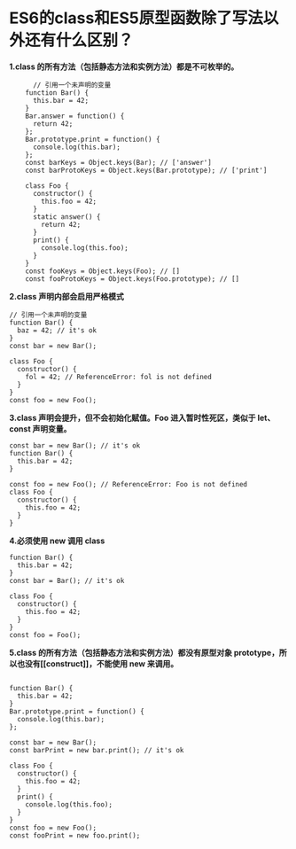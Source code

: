 # ES6的class和ES5原型函数除了写法以外还有什么区别？


 **1.class 的所有方法（包括静态方法和实例方法）都是不可枚举的。**

```
      // 引用一个未声明的变量
	function Bar() {
	  this.bar = 42;
	}
	Bar.answer = function() {
	  return 42;
	};
	Bar.prototype.print = function() {
	  console.log(this.bar);
	};
	const barKeys = Object.keys(Bar); // ['answer']
	const barProtoKeys = Object.keys(Bar.prototype); // ['print']
	
	class Foo {
	  constructor() {
	    this.foo = 42;
	  }
	  static answer() {
	    return 42;
	  }
	  print() {
	    console.log(this.foo);
	  }
	}
	const fooKeys = Object.keys(Foo); // []
	const fooProtoKeys = Object.keys(Foo.prototype); // []
```

**2.class 声明内部会启用严格模式**

```
// 引用一个未声明的变量
function Bar() {
  baz = 42; // it's ok
}
const bar = new Bar();

class Foo {
  constructor() {
    fol = 42; // ReferenceError: fol is not defined
  }
}
const foo = new Foo();
```

**3.class 声明会提升，但不会初始化赋值。Foo 进入暂时性死区，类似于 let、const 声明变量。**

```
const bar = new Bar(); // it's ok
function Bar() {
  this.bar = 42;
}

const foo = new Foo(); // ReferenceError: Foo is not defined
class Foo {
  constructor() {
    this.foo = 42;
  }
}
```
**4.必须使用 new 调用 class**

```
function Bar() {
  this.bar = 42;
}
const bar = Bar(); // it's ok

class Foo {
  constructor() {
    this.foo = 42;
  }
}
const foo = Foo();
```
**5.class 的所有方法（包括静态方法和实例方法）都没有原型对象 prototype，所以也没有[[construct]]，不能使用 new 来调用。**

```

function Bar() {
  this.bar = 42;
}
Bar.prototype.print = function() {
  console.log(this.bar);
};

const bar = new Bar();
const barPrint = new bar.print(); // it's ok

class Foo {
  constructor() {
    this.foo = 42;
  }
  print() {
    console.log(this.foo);
  }
}
const foo = new Foo();
const fooPrint = new foo.print(); 

```

